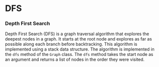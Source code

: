 # DFS
### Depth First Search

Depth First Search (DFS) is a graph traversal algorithm that explores the deepest nodes in a graph. It starts at the root node and explores as far as possible along each branch before backtracking. This algorithm is implemented using a stack data structure. The algorithm is implemented in the `dfs` method of the `Graph` class. The `dfs` method takes the start node as an argument and returns a list of nodes in the order they were visited.